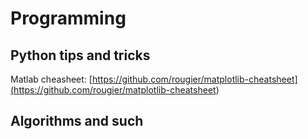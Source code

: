 # Programming

## Python tips and tricks

Matlab cheasheet: [https://github.com/rougier/matplotlib-cheatsheet](<https://github.com/rougier/matplotlib-cheatsheet>)

## Algorithms and such